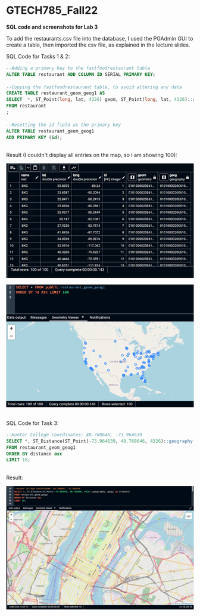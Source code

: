 # GTECH785_Fall22

<b>SQL code and screenshots for Lab 3 </b><br>

To add the restaurants.csv file into the database, I used the PGAdmin GUI to create a table, then imported the csv file, as explained in the lecture slides.<br>

SQL Code for Tasks 1 & 2: <br>
```sql
--Adding a primary key to the fastfoodrestaurant table
ALTER TABLE restaurant ADD COLUMN ID SERIAL PRIMARY KEY;

--Copying the fastfoodrestaurant table, to avoid altering any data
CREATE TABLE restaurant_geom_geog1 AS
SELECT  *, ST_Point(long, lat, 4326) geom, ST_Point(long, lat, 4326)::geography geog
FROM restaurant
;

--Resetting the id field as the primary key
ALTER TABLE restaurant_geom_geog1 
ADD PRIMARY KEY (id);
```
<br>Result (I couldn't display all entries on the map, so I am showing 100): <br>

![Lab 3, Task 1 & 2 Result 1](image/L3Q1_1.png)

![Lab 3, Task 1 & 2 Result 2](image/L3Q1_2.png)

<br>SQL Code for Task 3: <br>
```sql
--Hunter College coordinates: 40.768646, -73.964639
SELECT *, ST_Distance(ST_Point(-73.964639, 40.768646, 4326)::geography, geog) as distance
FROM restaurant_geom_geog1
ORDER BY distance asc
LIMIT 10;
```
<br>Result: <br>

![Lab 3, Task 3 Result](image/L3Q2.png)



